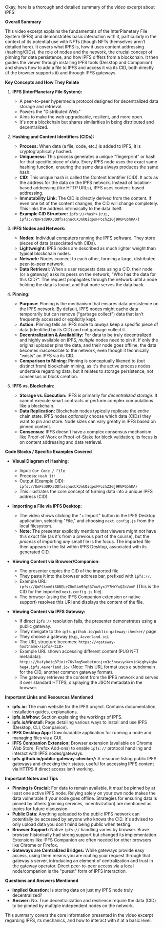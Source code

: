 Okay, here is a thorough and detailed summary of the video excerpt about IPFS:

**Overall Summary**

This video excerpt explains the fundamentals of the InterPlanetary File System (IPFS) and demonstrates basic interaction with it, particularly in the context of its potential use with NFTs (though NFTs themselves aren't detailed here). It covers what IPFS is, how it uses content addressing (hashing/CIDs), the role of nodes and the network, the crucial concept of pinning for data persistence, and how IPFS differs from a blockchain. It then guides the viewer through installing IPFS tools (Desktop and Companion) and shows how to add a file to IPFS and access it via its CID, both directly (if the browser supports it) and through IPFS gateways.

**Key Concepts and How They Relate**

1.  **IPFS (InterPlanetary File System):**
    *   A peer-to-peer hypermedia protocol designed for decentralized data storage and retrieval.
    *   Powers the "Distributed Web."
    *   Aims to make the web upgradeable, resilient, and more open.
    *   It's *not* a blockchain but shares similarities in being distributed and decentralized.

2.  **Hashing and Content Identifiers (CIDs):**
    *   **Process:** When data (a file, code, etc.) is added to IPFS, it is cryptographically hashed.
    *   **Uniqueness:** This process generates a unique "fingerprint" or hash for that specific piece of data. Every IPFS node uses the exact same hashing function, ensuring the same data always produces the same hash.
    *   **CID:** This unique hash is called the Content Identifier (CID). It acts as the address for the data on the IPFS network. Instead of location-based addressing (like HTTP URLs), IPFS uses content-based addressing.
    *   **Immutability Link:** The CID is directly derived from the content. If even one bit of the content changes, the CID will change completely. This links the address intrinsically to the data itself.
    *   **Example CID Structure:** `ipfs://<hash>` (e.g., `ipfs://QmPsdDRX3QQfxsqnucUXJnkQiqpsFPozhZ2Gj9RUPGbhKA/`)

3.  **IPFS Nodes and Network:**
    *   **Nodes:** Individual computers running the IPFS software. They store pieces of data (associated with CIDs).
    *   **Lightweight:** IPFS nodes are described as much lighter weight than typical blockchain nodes.
    *   **Network:** Nodes connect to each other, forming a large, distributed peer-to-peer network.
    *   **Data Retrieval:** When a user requests data using a CID, their node (or a gateway) asks its peers on the network, "Who has the data for this CID?". The request propagates through the network until a node holding the data is found, and that node serves the data back.

4.  **Pinning:**
    *   **Purpose:** Pinning is the mechanism that ensures data persistence on the IPFS network. By default, IPFS nodes might cache data temporarily but can remove ("garbage collect") data that isn't frequently accessed or explicitly kept.
    *   **Action:** Pinning tells an IPFS node to *always* keep a specific piece of data (identified by its CID) and not garbage collect it.
    *   **Decentralization & Availability:** For data to be truly decentralized and highly available on IPFS, *multiple* nodes need to pin it. If only the original uploader pins the data, and their node goes offline, the data becomes inaccessible to the network, even though it technically "exists" on IPFS via its CID.
    *   **Comparison to Mining:** Pinning is conceptually likened to (but distinct from) blockchain mining, as it's the active process nodes undertake regarding data, but it relates to storage persistence, not consensus or block creation.

5.  **IPFS vs. Blockchain:**
    *   **Storage vs. Execution:** IPFS is primarily for *decentralized storage*. It cannot execute smart contracts or perform complex computations like a blockchain.
    *   **Data Replication:** Blockchain nodes typically replicate the *entire* chain state. IPFS nodes *optionally* choose which data (CIDs) they want to pin and store. Node sizes can vary greatly in IPFS based on pinned content.
    *   **Consensus:** IPFS doesn't have a complex consensus mechanism like Proof-of-Work or Proof-of-Stake for block validation; its focus is on content addressing and data retrieval.

**Code Blocks / Specific Examples Covered**

*   **Visual Diagram of Hashing:**
    *   Input: `Our Code / File`
    *   Process: `Hash It!`
    *   Output (Example CID): `ipfs://QmPsdDRX3QQfxsqnucUXJnkQiqpsFPozhZ2Gj9RUPGbhKA/`
    *   This illustrates the core concept of turning data into a unique IPFS address (CID).

*   **Importing a File via IPFS Desktop:**
    *   The video shows clicking the "+ Import" button in the IPFS Desktop application, selecting "File," and choosing `next.config.js` from the local filesystem.
    *   **Note:** The presenter explicitly mentions that viewers might not have this *exact* file (as it's from a previous part of the course), but the *process* of importing *any* small file is the focus. The imported file then appears in the list within IPFS Desktop, associated with its generated CID.

*   **Viewing Content via Browser/Companion:**
    *   The presenter copies the CID of the imported file.
    *   They paste it into the browser address bar, prefixed with `ipfs://`.
    *   Example URL: `ipfs://QmPCkom6iS8BELeZRmE4mMfqSB7xw5yxJY7MYYxQZoVomP` (This is the CID for the imported `next.config.js` file).
    *   The browser (using the IPFS Companion extension or native support) resolves this URI and displays the content of the file.

*   **Viewing Content via IPFS Gateway:**
    *   If direct `ipfs://` resolution fails, the presenter demonstrates using a public gateway.
    *   They navigate to the `ipfs.github.io/public-gateway-checker/` page.
    *   They choose a gateway (e.g., `4everland.io`).
    *   The URL structure becomes: `https://<gateway-hostname>/ipfs/<CID>`
    *   Example URL shown accessing different content (PUG NFT metadata): `https://bafybeig37ioir76s7mg5oobetncojcm3c3hxasyd4rvid4jghy4gkaheg4.ipfs.4everland.io/` (Note: This URL format uses a subdomain for the CID, another common gateway format).
    *   The gateway retrieves the content from the IPFS network and serves it over standard HTTPS, displaying the JSON metadata in the browser.

**Important Links and Resources Mentioned**

*   **ipfs.io:** The main website for the IPFS project. Contains documentation, installation guides, explanations.
*   **ipfs.io/#how:** Section explaining the workings of IPFS.
*   **ipfs.io/#install:** Page detailing various ways to install and use IPFS (Desktop, CLI, Companion).
*   **IPFS Desktop App:** Downloadable application for running a node and managing files via a GUI.
*   **IPFS Companion Extension:** Browser extension (available on Chrome Web Store, Firefox Add-ons) to enable `ipfs://` protocol handling and interact with IPFS nodes/gateways.
*   **ipfs.github.io/public-gateway-checker/:** A resource listing public IPFS gateways and checking their status, useful for accessing IPFS content via HTTPS if direct access isn't working.

**Important Notes and Tips**

*   **Pinning is Crucial:** For data to remain available, it *must* be pinned by at least one active IPFS node. Relying solely on your own node makes the data vulnerable if your node goes offline. Strategies for ensuring data is pinned by others (pinning services, incentivization) are mentioned as topics for future discussion.
*   **Public Data:** Anything uploaded to the public IPFS network can potentially be accessed by anyone who knows the CID. It's advised to only upload data you don't mind being public when testing.
*   **Browser Support:** Native `ipfs://` handling varies by browser. Brave browser historically had strong support but changed its implementation. Extensions like IPFS Companion are often needed for other browsers like Chrome or Firefox.
*   **Gateways are Centralized Bridges:** While gateways provide easy access, using them means you are routing your request through that gateway's server, introducing an element of centralization and trust in the gateway operator. Direct peer-to-peer access via a local node/companion is the "purest" form of IPFS interaction.

**Questions and Answers Mentioned**

*   **Implied Question:** Is storing data on just my IPFS node truly decentralized?
*   **Answer:** No. True decentralization and resilience require the data (CID) to be pinned by multiple independent nodes on the network.

This summary covers the core information presented in the video excerpt regarding IPFS, its mechanics, and how to interact with it at a basic level.